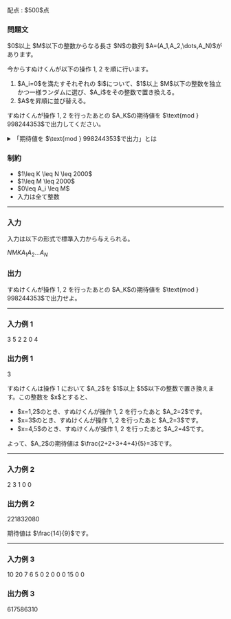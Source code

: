 
<div>

<span>

<span>

<p>
配点 : $500$点
</p>

<div>

<section>

### **問題文**

<p>
$0$以上 $M$以下の整数からなる長さ $N$の数列 $A=(A_1,A_2,\dots,A_N)$があります。
</p>

<p>
今からすぬけくんが以下の操作 1, 2 を順に行います。
</p>

<ol>

<li>
$A_i=0$を満たすそれぞれの $i$について、$1$以上 $M$以下の整数を独立かつ一様ランダムに選び、$A_i$をその整数で置き換える。
</li>

<li>
$A$を昇順に並び替える。
</li>

</ol>

<p>
すぬけくんが操作 1, 2 を行ったあとの $A_K$の期待値を $\text{mod } 998244353$で出力してください。
</p>

<details>

<summary>
「期待値を $\text{mod } 998244353$で出力」とは
</summary>
求める期待値は必ず有理数となることが証明できます。  
またこの問題の制約下では、その値を互いに素な $2$つの整数 $P$, $Q$を用いて $\frac{P}{Q}$と表したとき、
$R \times Q \equiv P\pmod{998244353}$かつ $0 \leq R \lt 998244353$を満たす整数 $R$がただ $1$つ存在することが証明できます。この $R$を出力してください。

</details>

</section>

</div>

<div>

<section>

### **制約**

<ul>

<li>
$1\leq K \leq N \leq 2000$
</li>

<li>
$1\leq M \leq 2000$
</li>

<li>
$0\leq A_i \leq M$
</li>

<li>
入力は全て整数
</li>

</ul>

</section>

</div>

---

<div>

<div>

<section>

### **入力**

<p>
入力は以下の形式で標準入力から与えられる。
</p>

<div>

$N$$M$$K$$A_1$$A_2$$\dots$$A_N$
</div>

</section>

</div>

<div>

<section>

### **出力**

<p>
すぬけくんが操作 1, 2 を行ったあとの $A_K$の期待値を $\text{mod } 998244353$で出力せよ。
</p>

</section>

</div>

</div>

---

<div>

<section>

### **入力例 1**

<div>

3 5 2
2 0 4

</div>

</section>

</div>

<div>

<section>

### **出力例 1**

<div>

3

</div>

<p>
すぬけくんは操作 1 において $A_2$を $1$以上 $5$以下の整数で置き換えます。この整数を $x$とすると、
</p>

<ul>

<li>
$x=1,2$のとき、すぬけくんが操作 1, 2 を行ったあと $A_2=2$です。
</li>

<li>
$x=3$のとき、すぬけくんが操作 1, 2 を行ったあと $A_2=3$です。
</li>

<li>
$x=4,5$のとき、すぬけくんが操作 1, 2 を行ったあと $A_2=4$です。
</li>

</ul>

<p>
よって、$A_2$の期待値は $\frac{2+2+3+4+4}{5}=3$です。
</p>

</section>

</div>

---

<div>

<section>

### **入力例 2**

<div>

2 3 1
0 0

</div>

</section>

</div>

<div>

<section>

### **出力例 2**

<div>

221832080

</div>

<p>
期待値は $\frac{14}{9}$です。
</p>

</section>

</div>

---

<div>

<section>

### **入力例 3**

<div>

10 20 7
6 5 0 2 0 0 0 15 0 0

</div>

</section>

</div>

<div>

<section>

### **出力例 3**

<div>

617586310

</div>

</section>

</div>

</span>

</span>

</div>
